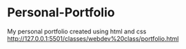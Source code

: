 # Personal-Portfolio
My personal portfolio created using html and css
http://127.0.0.1:5501/classes/webdev%20class/portfolio.html
